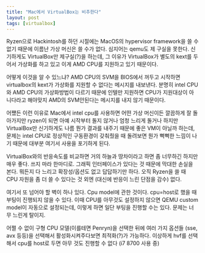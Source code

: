 ```yaml
---
title: "Mac에서 VirtualBox는 비추한다"
layout: post
tags: [virtualbox]
---
```


Ryzen으로 Hackintosh를 하던 시절에는 MacOS의 hypervisor framework을 쓸 수 없기 때문에 이름난 가상 머신은 쓸 수가 없다. 심지어는 qemu도 제 구실을 못한다. 신기하게도 VirtualBox만 제구실(?)을 하는데, 그 이유가 VirtualBox가 별도의 kext를 두어서 가상화를 하고 있고 이게 AMD CPU를 지원하고 있기 때문이다. 

어떻게 이것을 알 수 있느냐? AMD CPU의 SVM을 BIOS에서 꺼두고 시작하면 virtualbox의 kext가 가상화를 지원할 수 없다는 메시지를 내보낸다. 분명히 intel CPU와 AMD CPU의 가상화방법이 다르기 때문에 인텔만 지원하면 CPU가 지원대상이 아니다라고 해야맞지 AMD의 SVM안된다는 메시지를 내지 않기 때문이다.

어쩄든 이런 이유로 Mac에서 intel cpu를 사용하면 어떤 가상 머신이든 깔끔하게 잘 돌아가지만 ryzen이 되면 아예 시작부터 돌지 않거나 엄청 느리게 돌거나 하지만 VirtualBox만 신기하게도 나름 뭔가 결과를 내주기 때문에 좋은 VM이 아닐까 하는데, 문제는 intel CPU로 정상적인 구동환경이 갖춰줬을 때 돌려보면 뭔가 뻑뻑한 느낌이 나기 때문에 대부분 여기서 사용을 포기하게 된다.

VirtualBox와의 반응속도를 비교하면 거의 하늘과 땅차이라고 하면 좀 너무하긴 하지만 매우 좋다. 쓰지 마라 한마디로. 그래픽 인터페이스가 있다는 것 때문에 막대한 손실을 본다. 뭐든지 다 느리고 확장성/옵션도 없고 답답하기만 하다. 오직 Ryzen을 쓸 때 CPU 자원을 좀 더 쓸 수 있다는 것 외엔 (대신에 반응이 느린 단점을 감수) 없다. 

여기서 또 넘어야 할 벽이 하나 있다. Cpu model에 관한 것이다. cpu=host로 했을 때 부팅이 진행되지 않을 수 있다. 이때 CPU를 아무것도 설정하지 않으면 QEMU custom model이 자동으로 설정되는데, 이렇게 하면 일단 부팅을 진행할 수는 있다. 문제는 너무 느린게 탈이지.

어쩔 수 없이 구형 CPU 모델(이를테면 Penryn)을 선택한 뒤에 여러 가지 옵션들 (sse, avx 등등)을 선택해서 활성화시켜주다보면 최적화(?)가 가능하다. 이상하게 hvf를 선택해서 cpu를 host로 두면 아무 것도 진행할 수 없다 (i7 8700 사용 중)